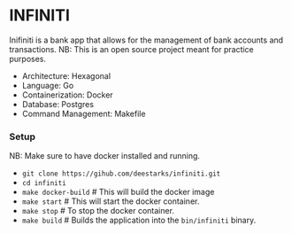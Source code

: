 # INFINITI

Inifiniti is a bank app that allows for the management of bank accounts and transactions. NB: This is an open source project meant for practice purposes.

- Architecture: Hexagonal
- Language: Go
- Containerization: Docker
- Database: Postgres
- Command Management: Makefile


### Setup

NB: Make sure to have docker installed and running.

- `git clone https://gihub.com/deestarks/infiniti.git`
- `cd infiniti`
- `make docker-build` # This will build the docker image
- `make start` # This will start the docker container.
- `make stop` # To stop the docker container.
- `make build` # Builds the application into the `bin/infiniti` binary.